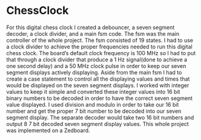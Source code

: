 # ChessClock
For this digital chess clock I created a debouncer, a seven segment decoder, a clock divider, and a main fsm code. The fsm was the main controller of the whole project. The fsm consisted of 19 states. I had to use a clock divider to achieve the proper frequencies needed to run this digital chess clock. The board’s default clock frequency is 100 MHz so I had to put that through a clock divider that produce a 1 Hz signal(done to achieve a one second delay) and a 50 MHz clock pulse in order to keep our seven segment displays actively displaying. Aside from the main fsm I had to create a case statement to control all the displaying values and times that would be displayed on the seven segment displays. I worked with integer values to keep it simple and converted these integer values into 16 bit binary numbers to be decoded in order to have the correct seven segment value displayed. I used division and modulo in order to take our 16 bit number and get the proper 7 bit number to be decoded into our seven segment display. The separate decoder would take two 16 bit numbers and output 8 7 bit decoded seven segment display values. This whole project was implemented on a Zedboard.
